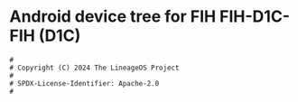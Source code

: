 # Android device tree for FIH FIH-D1C-FIH (D1C)

```
#
# Copyright (C) 2024 The LineageOS Project
#
# SPDX-License-Identifier: Apache-2.0
#
```
